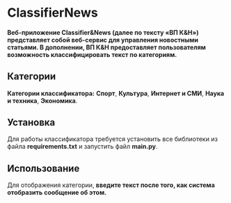 # ClassifierNews
#### Веб-приложение Classifier&News (далее по тексту «ВП К&Н») представляет собой веб-сервис для управления новостными статьями. В дополнении, ВП К&Н предоставляет пользователям возможность классифицировать текст по категориям.

## Категории
__Категории классификатора:__ __Спорт__, __Культура__, __Интернет и СМИ__, __Наука и техника__, __Экономика__.

## Установка
Для работы классификатора требуется установить все библиотеки из файла __requirements.txt__ и запустить файл __main.py__.

## Использование
Для отображения категории, __введите текст после того, как система отобразить сообщение об этом.__

